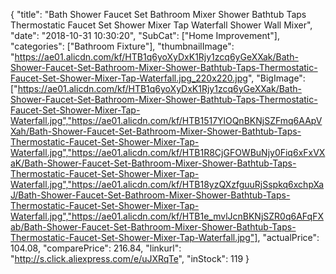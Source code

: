 {
	"title": "Bath Shower Faucet Set Bathroom Mixer Shower Bathtub Taps Thermostatic Faucet Set Shower Mixer Tap Waterfall Shower Wall Mixer",
	"date": "2018-10-31 10:30:20",
	"SubCat": ["Home Improvement"],
	"categories": ["Bathroom Fixture"],
	"thumbnailImage": "https://ae01.alicdn.com/kf/HTB1q6yoXyDxK1Rjy1zcq6yGeXXak/Bath-Shower-Faucet-Set-Bathroom-Mixer-Shower-Bathtub-Taps-Thermostatic-Faucet-Set-Shower-Mixer-Tap-Waterfall.jpg_220x220.jpg",
	"BigImage": ["https://ae01.alicdn.com/kf/HTB1q6yoXyDxK1Rjy1zcq6yGeXXak/Bath-Shower-Faucet-Set-Bathroom-Mixer-Shower-Bathtub-Taps-Thermostatic-Faucet-Set-Shower-Mixer-Tap-Waterfall.jpg","https://ae01.alicdn.com/kf/HTB1517YlOQnBKNjSZFmq6AApVXah/Bath-Shower-Faucet-Set-Bathroom-Mixer-Shower-Bathtub-Taps-Thermostatic-Faucet-Set-Shower-Mixer-Tap-Waterfall.jpg","https://ae01.alicdn.com/kf/HTB1R8CjGFOWBuNjy0Fiq6xFxVXaK/Bath-Shower-Faucet-Set-Bathroom-Mixer-Shower-Bathtub-Taps-Thermostatic-Faucet-Set-Shower-Mixer-Tap-Waterfall.jpg","https://ae01.alicdn.com/kf/HTB18yzQXzfguuRjSspkq6xchpXaJ/Bath-Shower-Faucet-Set-Bathroom-Mixer-Shower-Bathtub-Taps-Thermostatic-Faucet-Set-Shower-Mixer-Tap-Waterfall.jpg","https://ae01.alicdn.com/kf/HTB1e_mvlJcnBKNjSZR0q6AFqFXab/Bath-Shower-Faucet-Set-Bathroom-Mixer-Shower-Bathtub-Taps-Thermostatic-Faucet-Set-Shower-Mixer-Tap-Waterfall.jpg"],
	"actualPrice": 104.08,
	"comparePrice": 216.84,
	"linkurl": "http://s.click.aliexpress.com/e/uJXRqTe",
	"inStock": 119
}
